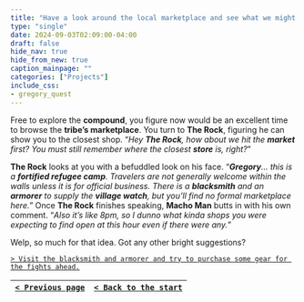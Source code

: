 ```yaml
---
title: "Have a look around the local marketplace and see what we might need."
type: "single"
date: 2024-09-03T02:09:00-04:00
draft: false
hide_nav: true
hide_from_new: true
caption_mainpage: ""
categories: ["Projects"]
include_css:
- gregory_quest
---
```


Free to explore the **compound**, you figure now would be an excellent time to browse the **tribe’s marketplace**. You turn to **The Rock**, figuring he can show you to the closest shop. “*Hey **The Rock**, how about we hit the **market** first? You must still remember where the closest **store** is, right?*”

**The Rock** looks at you with a befuddled look on his face. “***Gregory**… this is a **fortified refugee camp**. Travelers are not generally welcome within the walls unless it is for official business. There is a **blacksmith** and an **armorer** to supply the **village watch**, but you’ll find no formal marketplace here.*” Once **The Rock** finishes speaking, **Macho Man** butts in with his own comment. “*Also it’s like 8pm, so I dunno what kinda shops you were expecting to find open at this hour even if there were any.*”

Welp, so much for that idea. Got any other bright suggestions?

[``> Visit the blacksmith and armorer and try to purchase some gear for the fights ahead.``](../149)

|[``< Previous page``](../147)|[``< Back to the start``](../)|
|---|---|